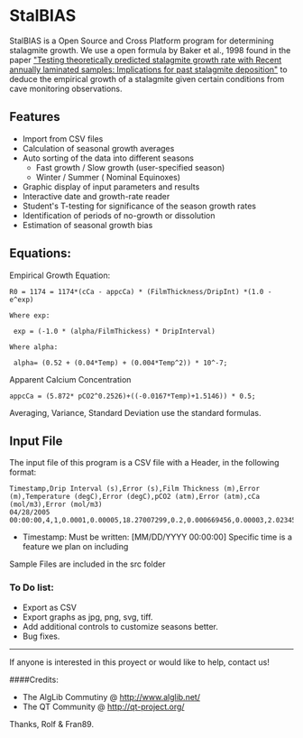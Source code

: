 # StalBIAS

StalBIAS is a Open Source and Cross Platform program for determining stalagmite growth. We use a open formula by  Baker et al., 1998 found in the paper ["Testing theoretically predicted stalagmite growth rate with Recent annually laminated samples: Implications for past stalagmite deposition"](http://www.sciencedirect.com/science/article/pii/S0016703797003438) to deduce the empirical growth of a stalagmite given certain conditions from cave monitoring observations.

## Features 

 - Import from CSV files
 - Calculation of seasonal growth averages
 - Auto sorting of the data into different seasons
	 - Fast growth / Slow growth (user-specified season)
	 - Winter / Summer ( Nominal Equinoxes)
 - Graphic display of input parameters and results
 - Interactive date and growth-rate reader
 - Student's T-testing for significance of the season growth rates
 - Identification of periods of no-growth or dissolution
 - Estimation of seasonal growth bias

## Equations:

Empirical Growth Equation:

    R0 = 1174 = 1174*(cCa - appcCa) * (FilmThickness/DripInt) *(1.0 - e^exp)
    
    Where exp:
    
     exp = (-1.0 * (alpha/FilmThickess) * DripInterval)
    
    Where alpha:
    
     alpha= (0.52 + (0.04*Temp) + (0.004*Temp^2)) * 10^-7;

Apparent Calcium Concentration

    appcCa = (5.872* pCO2^0.2526)+((-0.0167*Temp)+1.5146)) * 0.5;

Averaging, Variance, Standard Deviation use the standard formulas.

## Input File
 The input file of this program is a CSV file with a Header, in the following format:

    Timestamp,Drip Interval (s),Error (s),Film Thickness (m),Error (m),Temperature (degC),Error (degC),pCO2 (atm),Error (atm),cCa (mol/m3),Error (mol/m3)
    04/28/2005 00:00:00,4,1,0.0001,0.00005,18.27007299,0.2,0.000669456,0.00003,2.02345153,0.01

 - Timestamp: Must be written: [MM/DD/YYYY 00:00:00] Specific time is a feature we plan on including

Sample Files are included in the src folder

### To Do list:

 - Export as CSV
 - Export graphs as jpg, png, svg, tiff.
 - Add additional controls to customize seasons better.
 - Bug fixes.


----------
If anyone is interested in this proyect or would like to help, contact us!

####Credits:

 - The AlgLib Commutiny @ http://www.alglib.net/ 
 - The QT Community @
   http://qt-project.org/

Thanks,  Rolf & Fran89.
